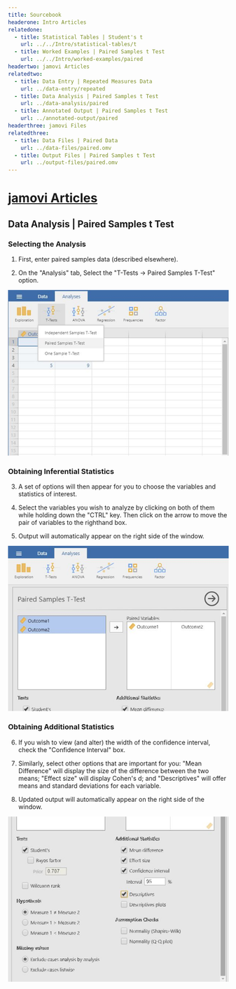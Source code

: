 ```yaml
---
title: Sourcebook
headerone: Intro Articles
relatedone:
  - title: Statistical Tables | Student's t
    url: ../../Intro/statistical-tables/t
  - title: Worked Examples | Paired Samples t Test
    url: ../../Intro/worked-examples/paired
headertwo: jamovi Articles
relatedtwo:
  - title: Data Entry | Repeated Measures Data
    url: ../data-entry/repeated
  - title: Data Analysis | Paired Samples t Test
    url: ../data-analysis/paired
  - title: Annotated Output | Paired Samples t Test
    url: ../annotated-output/paired
headerthree: jamovi Files
relatedthree:
  - title: Data Files | Paired Data
    url: ../data-files/paired.omv
  - title: Output Files | Paired Samples t Test
    url: ../output-files/paired.omv
---
```


# [jamovi Articles](../index.md)

## Data Analysis | Paired Samples t Test

### Selecting the Analysis

1. First, enter paired samples data (described elsewhere). 

2. On the "Analysis" tab, Select the "T-Tests → Paired Samples T-Test" option.

<p align="center"><kbd><img src="paired1.png"></kbd></p>

### Obtaining Inferential Statistics

3. A set of options will then appear for you to choose the variables and statistics of interest.

4. Select the variables you wish to analyze by clicking on both of them while holding down the "CTRL" key. Then click on the arrow to move the pair of variables to the righthand box.

5. Output will automatically appear on the right side of the window. 

<p align="center"><kbd><img src="paired2.png"></kbd></p>

### Obtaining Additional Statistics 

6. If you wish to view (and alter) the width of the confidence interval, check the "Confidence Interval" box. 

7. Similarly, select other options that are important for you: "Mean Difference" will display the size of the difference between the two means; "Effect size" will display Cohen's d; and "Descriptives" will offer means and standard deviations for each variable.

8. Updated output will automatically appear on the right side of the window. 

<p align="center"><kbd><img src="paired3.png"></kbd></p>

